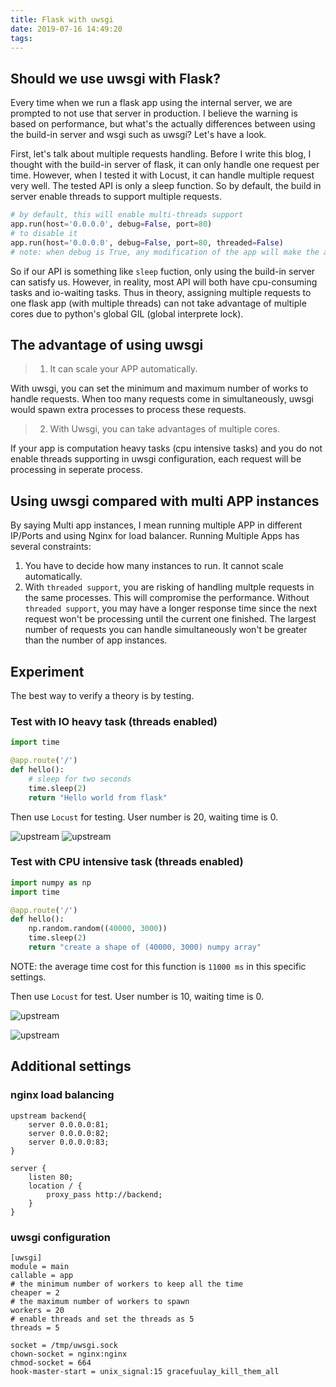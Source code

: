 ```yaml
---
title: Flask with uwsgi
date: 2019-07-16 14:49:20
tags:
---
```


## Should we use uwsgi with Flask?

Every time when we run a flask app using the internal server, we are prompted to not use that server in production. I believe the warning is based on performance, but what's the actually differences between using the build-in server and wsgi such as uwsgi? Let's have a look.

First, let's talk about multiple requests handling. Before I write this blog, I thought with the build-in server of flask, it can only handle one request per time. However, when I tested it with Locust, it can handle multiple request very well. The tested API is only a sleep function. So by default, the build in server enable threads to support multiple requests. 

```python
# by default, this will enable multi-threads support
app.run(host='0.0.0.0', debug=False, port=80)
# to disable it
app.run(host='0.0.0.0', debug=False, port=80, threaded=False)
# note: when debug is True, any modification of the app will make the app get reloaded.
```

So if our API is something like `sleep` fuction, only using the build-in server can satisfy us. However, in reality, most API will both have cpu-consuming tasks and io-waiting tasks. 
Thus in theory, assigning multiple requests to one flask app (with multiple threads) can not take advantage of multiple cores due to python's global GIL (global interprete lock).

## The advantage of using uwsgi

> 1. It can scale your APP automatically. 

With uwsgi, you can set the minimum and maximum number of works to handle requests. When too many requests come in simultaneously, uwsgi would spawn extra processes to process these requests.

> 2. With Uwsgi, you can take advantages of multiple cores.

If your app is computation heavy tasks (cpu intensive tasks) and you do not enable threads supporting in uwsgi configuration, each request will be processing in seperate process. 


## Using uwsgi compared with multi APP instances

By saying Multi app instances, I mean running multiple APP in different IP/Ports and using Nginx for load balancer. Running Multiple Apps has several constraints:

1. You have to decide how many instances to run. It cannot scale automatically.
2. With `threaded support`, you are risking of handling multple requests in the same processes. This will compromise the performance. Without `threaded support`, you may have a longer response time since the next request won't be processing until the current one finished. The largest number of requests you can handle simultaneously won't be greater than the number of app instances.

## Experiment

The best way to verify a theory is by testing. 

### Test with IO heavy task (threads enabled)
```python
import time

@app.route('/')
def hello():
    # sleep for two seconds
    time.sleep(2)
    return "Hello world from flask"
```
Then use `Locust` for testing. User number is 20, waiting time is 0.

![upstream](/images/flask_with_uwsgi/multi_flask_in_different_ports.png "running multiple app and load balancing them with nginx ")
![upstream](/images/flask_with_uwsgi/uwsgi_with_threads_supported.png "uwsgi with threads enabled")

### Test with CPU intensive task (threads enabled)

```python
import numpy as np
import time

@app.route('/')
def hello():
    np.random.random((40000, 3000))
    time.sleep(2)
    return "create a shape of (40000, 3000) numpy array"
```
NOTE: the average time cost for this function is `11000 ms` in this specific settings.

Then use `Locust` for test. User number is 10, waiting time is 0.

![upstream](/images/flask_with_uwsgi/multi_flask_in_3_ports_with_threads_enabled.png "running three instance with threads enabled")

![upstream](/images/flask_with_uwsgi/uwsgi_threads_disabled_cpu_intensive_task.png "uwsgi with threads disabled")


## Additional settings

### nginx load balancing
```nginx
upstream backend{
    server 0.0.0.0:81;
    server 0.0.0.0:82;
    server 0.0.0.0:83;
}

server {
    listen 80;
    location / {
        proxy_pass http://backend;
    }
}
```

### uwsgi configuration
```uwsgi
[uwsgi]
module = main
callable = app
# the minimum number of workers to keep all the time
cheaper = 2
# the maximum number of workers to spawn
workers = 20
# enable threads and set the threads as 5
threads = 5

socket = /tmp/uwsgi.sock
chown-socket = nginx:nginx
chmod-socket = 664
hook-master-start = unix_signal:15 gracefuulay_kill_them_all
```
